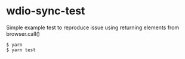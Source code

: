 # wdio-sync-test

Simple example test to reproduce issue using returning elements from browser.call()

```
$ yarn
$ yarn test
```